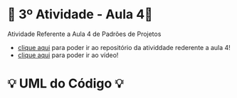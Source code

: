 # 🚀 3º Atividade - Aula 4🚀
Atividade Referente a Aula 4 de Padrões de Projetos

- [clique aqui](https://github.com/Hugo-Machado02/padroes-projeto-atividades/tree/3º-Atividade-Aula-4/3º-Atividade-Aula-4/src) para poder ir ao repositório da atividdade rederente a aula 4!
- [clique aqui](https://drive.google.com/drive/folders/1e6pJGARy2jHa0NMH75ZT1wCcz7L9ABa0?usp=sharing) para poder ir ao vídeo!

#  :bulb: UML do Código :bulb:

